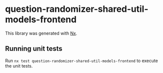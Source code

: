 # question-randomizer-shared-util-models-frontend

This library was generated with [Nx](https://nx.dev).

## Running unit tests

Run `nx test question-randomizer-shared-util-models-frontend` to execute the unit tests.
